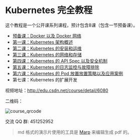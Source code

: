 # Kubernetes 完全教程

这个教程是一个公开课系列课程，预计包含8课（包含一节预备课）。



-  [预备课：Docker 以及 Docker 网络](chapter-0-docker-and-network.md)
-  [第一课：Kubernetes 架构概述](chapter-1-kubernetes-architecture.md)
-  [第二课：Kubernetes 的安装和运维](chapter-2-kubernetes-install.md)
-  [第三课：Kubernetes 的网络和存储](chapter-3-kubernetes-network-and-storage.md)
-  [第四课：Kubernetes 的 API Spec 以及安全机制](chapter-4-kubernetes-api-and-security.md)
-  [第五课：Kubernetes 的日志监控与故障排除](chapter-6-kubernetes-log-and-troubleshoot.md)
-  [第六课：Kubernetes 的 Pod 放置放置策略以及应用案例](chapter-6-kubernetes-pod-allocation-and-application-example.md)
-  第七课：Kubernetes 的扩展开发

视频地址：http://edu.csdn.net/course/detail/6080

二维码：

![course_qrcode](images/course-qrcode.png)

交流 QQ 群: 451252952



> md 格式的演示片使用的工具是 [Marp](https://github.com/yhatt/marp) 来编辑生成 pdf 的。

